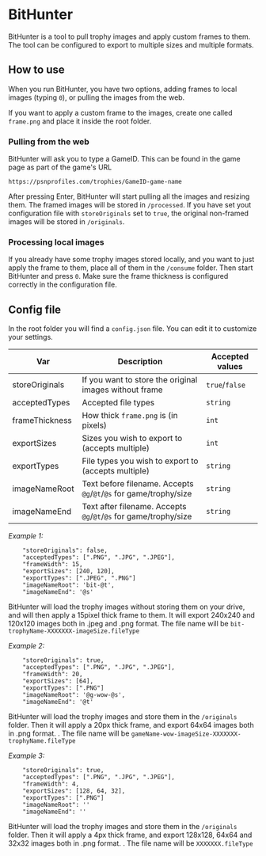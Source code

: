 # BitHunter

BitHunter is a tool to pull trophy images and apply custom frames to them.
The tool can be configured to export to multiple sizes and multiple formats.

## How to use

When you run BitHunter, you have two options, adding frames to local images (typing `0`), or pulling the images from the web.

If you want to apply a custom frame to the images, create one called `frame.png` and place it inside the root folder.

### Pulling from the web

BitHunter will ask you to type a GameID. This can be found in the game page as part of the game's URL

`https://psnprofiles.com/trophies/GameID-game-name`

After pressing Enter, BitHunter will start pulling all the images and resizing them. The framed images will be stored in `/processed`. If you have set yout configuration file with `storeOriginals` set to `true`, the original non-framed images will be stored in `/originals`.

### Processing local images

If you already have some trophy images stored locally, and you want to just apply the frame to them, place all of them in the `/consume` folder. Then start BitHunter and press `0`. Make sure the frame thickness is configured correctly in the configuration file.

## Config file

In the root folder you will find a `config.json` file. You can edit it to customize your settings.

| Var            | Description                                                       | Accepted values |
| -------------- | ----------------------------------------------------------------- | --------------- |
| storeOriginals | If you want to store the original images without frame            | `true`/`false`  |
| acceptedTypes  | Accepted file types                                               | `string`        |
| frameThickness | How thick `frame.png` is (in pixels)                              | `int`           |
| exportSizes    | Sizes you wish to export to (accepts multiple)                    | `int`           |
| exportTypes    | File types you wish to export to (accepts multiple)               | `string`        |
| imageNameRoot  | Text before filename. Accepts `@g`/`@t`/`@s` for game/trophy/size | `string`        |
| imageNameEnd   | Text after filename. Accepts `@g`/`@t`/`@s` for game/trophy/size  | `string`        |

_Example 1:_

```
    "storeOriginals": false,
    "acceptedTypes": [".PNG", ".JPG", ".JPEG"],
    "frameWidth": 15,
    "exportSizes": [240, 120],
    "exportTypes": [".JPEG", ".PNG"]
    "imageNameRoot": 'bit-@t',
    "imageNameEnd": '@s'
```

BitHunter will load the trophy images without storing them on your drive, and will then apply a 15pixel thick frame to them. It will export 240x240 and 120x120 images both in .jpeg and .png format. The file name will be `bit-trophyName-XXXXXXX-imageSize.fileType`

_Example 2:_

```
    "storeOriginals": true,
    "acceptedTypes": [".PNG", ".JPG", ".JPEG"],
    "frameWidth": 20,
    "exportSizes": [64],
    "exportTypes": [".PNG"]
    "imageNameRoot": '@g-wow-@s',
    "imageNameEnd": '@t'
```

BitHunter will load the trophy images and store them in the `/originals` folder. Then it will apply a 20px thick frame, and export 64x64 images both in .png format. . The file name will be `gameName-wow-imageSize-XXXXXXX-trophyName.fileType`

_Example 3:_

```
    "storeOriginals": true,
    "acceptedTypes": [".PNG", ".JPG", ".JPEG"],
    "frameWidth": 4,
    "exportSizes": [128, 64, 32],
    "exportTypes": [".PNG"]
    "imageNameRoot": ''
    "imageNameEnd": ''
```

BitHunter will load the trophy images and store them in the `/originals` folder. Then it will apply a 4px thick frame, and export 128x128, 64x64 and 32x32 images both in .png format. . The file name will be `XXXXXXX.fileType`
